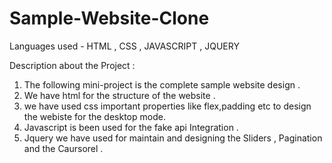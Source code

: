 # Sample-Website-Clone
Languages used - HTML , CSS , JAVASCRIPT , JQUERY

Description about the Project :

1. The following mini-project is the complete sample website design .
2. We have html for the structure of the website .
3. we have used css important properties like flex,padding etc to design the webiste for the desktop mode.
4. Javascript is been used for the fake api Integration .
5. Jquery we have used for maintain and designing the Sliders , Pagination and the Caursorel .
